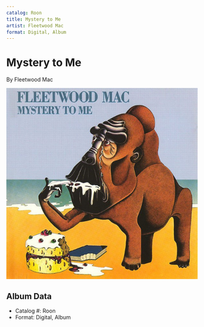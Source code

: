 ```yaml
---
catalog: Roon
title: Mystery to Me
artist: Fleetwood Mac
format: Digital, Album
---
```


# Mystery to Me

By Fleetwood Mac

![](../../assets/albumcovers/Fleetwood_Mac-Mystery_to_Me.png)

## Album Data

- Catalog #: Roon
- Format: Digital, Album

